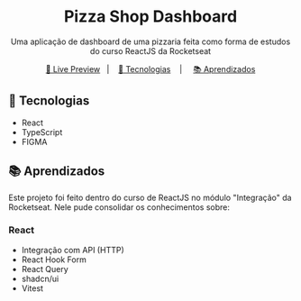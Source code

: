 <h1 align="center"> Pizza Shop Dashboard </h1>

<p align="center">
Uma aplicação de dashboard de uma pizzaria feita como forma de estudos do curso ReactJS da Rocketseat
</p>

<p align="center">
<a href="">🔗 Live Preview</a>&nbsp;&nbsp;&nbsp;|&nbsp;&nbsp;&nbsp;
<a href="#-tecnologias">🚀 Tecnologias</a>&nbsp;&nbsp;&nbsp; |&nbsp;&nbsp;&nbsp;&nbsp;
<a href="#-aprendizados">📚 Aprendizados</a>
</p>

## 🚀 Tecnologias

- React
- TypeScript
- FIGMA

## 📚 Aprendizados

Este projeto foi feito dentro do curso de ReactJS no módulo "Integração" da Rocketseat. Nele pude consolidar os conhecimentos sobre:

### React
- Integração com API (HTTP)
- React Hook Form
- React Query
- shadcn/ui
- Vitest
